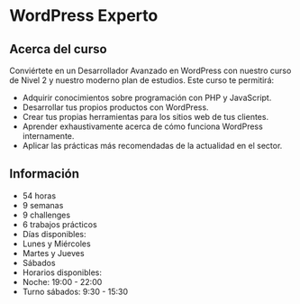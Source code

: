 # WordPress Experto

## Acerca del curso

Conviértete en un Desarrollador Avanzado en WordPress con nuestro curso de Nivel 2 y nuestro moderno plan de estudios. Este curso te permitirá:

* Adquirir conocimientos sobre programación con PHP y JavaScript.
* Desarrollar tus propios productos con WordPress.
* Crear tus propias herramientas para los sitios web de tus clientes.
* Aprender exhaustivamente acerca de cómo funciona WordPress internamente.
* Aplicar las prácticas más recomendadas de la actualidad en el sector.

## Información

* 54 horas
* 9 semanas
* 9 challenges
* 6 trabajos prácticos
* Días disponibles:
 * Lunes y Miércoles
 * Martes y Jueves 
 * Sábados
* Horarios disponibles:
 * Noche: 19:00 - 22:00
 * Turno sábados: 9:30 - 15:30





